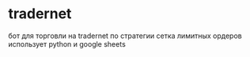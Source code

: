 # tradernet
бот для торговли на tradernet по стратегии сетка лимитных ордеров использует python и google sheets
